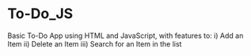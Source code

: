 # To-Do_JS
Basic To-Do App using HTML and JavaScript, with features to:
i) Add an Item
ii) Delete an Item
iii) Search for an Item in the list
